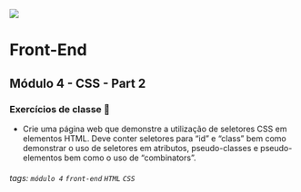 ![](https://portal.alphaedtech.org.br/images/edtech/logo-edtech.webp)
# Front-End 
## Módulo 4 - CSS - Part 2
### Exercícios de classe 🏫

* Crie uma página web que demonstre a utilização de seletores CSS em elementos HTML. Deve conter seletores para “id” e “class” bem como demonstrar o uso de seletores em atributos, pseudo-classes e pseudo-elementos bem como o uso de “combinators”.

###### tags: `módulo 4` `front-end` `HTML` `CSS`